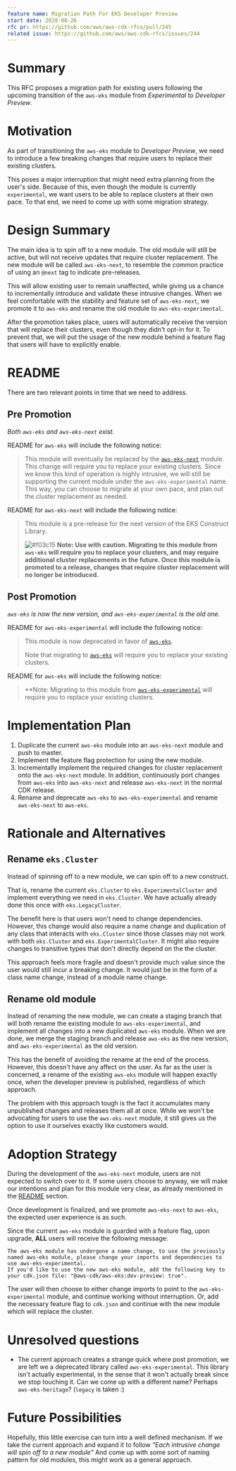 ```yaml
---
feature name: Migration Path For EKS Developer Preview
start date: 2020-08-26
rfc pr: https://github.com/aws/aws-cdk-rfcs/pull/245
related issue: https://github.com/aws/aws-cdk-rfcs/issues/244
---
```


# Summary

This RFC proposes a migration path for existing users following the upcoming transition of the `aws-eks` module
from *Experimental* to *Developer Preview*.

# Motivation

As part of transitioning the `aws-eks` module to *Developer Preview*, we need to introduce a few breaking changes that require
users to replace their existing clusters.

This poses a major interruption that might need extra planning from the user's side. Because of this, even though the module is
currently `experimental`, we want users to be able to replace clusters at their own pace. To that end, we need to come up
with some migration strategy.

# Design Summary

The main idea is to spin off to a new module. The old module will still be active, but will not receive updates that
require cluster replacement. The new module will be called `aws-eks-next`, to resemble the common practice of
using an `@next` tag to indicate pre-releases.

This will allow existing user to remain unaffected, while giving us a chance to incrementally introduce and validate these intrusive changes.
When we feel comfortable with the stability and feature set of `aws-eks-next`, we promote it to `aws-eks` and rename the
old module to `aws-eks-experimental`.

After the promotion takes place, users will automatically receive the version that will replace their clusters, even though
they didn't opt-in for it. To prevent that, we will put the usage of the new module behind a feature flag that users will
have to explicitly enable.

# README

There are two relevant points in time that we need to address.

## Pre Promotion

*Both `aws-eks` and `aws-eks-next` exist.*

README for `aws-eks` will include the following notice:

> This module will eventually be replaced by the [`aws-eks-next`](https://github.com/aws/aws-cdk/tree/master/packages/%40aws-cdk/aws-eks-next) module.
> This change will require you to replace your existing clusters.
> Since we know this kind of operation is highly intrusive, we will still be supporting the current module under the `aws-eks-experimental` name.
> This way, you can choose to migrate at your own pace, and plan out the cluster replacement as needed.

README for `aws-eks-next` will include the following notice:

> This module is a pre-release for the next version of the EKS Construct Library.
>
> ![#f03c15](https://via.placeholder.com/15/f03c15/000000?text=+) **Note: Use with caution.
> Migrating to this module from `aws-eks` will require you to replace your clusters, and may require additional
> cluster replacements in the future. Once this module is promoted to a release, changes that require cluster replacement will no longer be introduced.**

## Post Promotion

*`aws-eks` is now the new version, and `aws-eks-experimental` is the old one.*

README for `aws-eks-experimental` will include the following notice:

> This module is now deprecated in favor of [`aws-eks`](https://github.com/aws/aws-cdk/tree/master/packages/%40aws-cdk/aws-eks-next).
>
> Note that migrating to [`aws-eks`](https://github.com/aws/aws-cdk/tree/master/packages/%40aws-cdk/aws-eks-next) will
> require you to replace your existing clusters.

README for `aws-eks` will include the following notice:

> **Note: Migrating to this module from [`aws-eks-experimental`](https://github.com/aws/aws-cdk/tree/master/packages/%40aws-cdk/aws-eks-experimental)
> will require you to replace your existing clusters.

# Implementation Plan

1. Duplicate the current `aws-eks` module into an `aws-eks-next` module and push to master.
2. Implement the feature flag protection for using the new module.
3. Incrementally implement the required changes for cluster replacement onto the `aws-eks-next` module.
In addition, continuously port changes from `aws-eks` into `aws-eks-next` and release `aws-eks-next` in the normal CDK release.
4. Rename and deprecate `aws-eks` to `aws-eks-experimental` and rename `aws-eks-next` to `aws-eks`.

# Rationale and Alternatives

## Rename `eks.Cluster`

Instead of spinning off to a new module, we can spin off to a new construct.

That is, rename the current `eks.Cluster` to `eks.ExperimentalCluster` and implement everything we need in `eks.Cluster`.
We have actually already done this once with `eks.LegacyCluster`.

The benefit here is that users won't need to change dependencies. However, this change would also require a name change and
duplication of any class that interacts with `eks.Cluster` since those classes may not work with both `eks.Cluster` and `eks.ExperimentalCluster`.
It might also require changes to transitive types that don't directly depend on the the cluster.

This approach feels more fragile and doesn't provide much value since the user would still incur a breaking change.
It would just be in the form of a class name change, instead of a module name change.

## Rename old module

Instead of renaming the new module, we can create a staging branch that will both rename the existing module to `aws-eks-experimental`, and implement
all changes into a new duplicated `aws-eks` module. When we are done, we merge the staging branch and release `aws-eks`
as the new version, and `aws-eks-experimental` as the old version.

This has the benefit of avoiding the rename at the end of the process. However, this doesn't have any affect on the user.
As far as the user is concerned, a rename of the existing `aws-eks` module will happen exactly once, when the developer
preview is published, regardless of which approach.

The problem with this approach tough is the fact it accumulates many unpublished changes and releases them all at once.
While we won't be advocating for users to use the `aws-eks-next` module, it still gives us the option to use it ourselves exactly like customers would.

# Adoption Strategy

During the development of the `aws-eks-next` module, users are not expected to switch over to it. If some users choose to anyway,
we will make our intentions and plan for this module very clear, as already mentioned in the [README](#README) section.

Once development is finalized, and we promote `aws-eks-next` to `aws-eks`, the expected user experience is as such.

Since the current `aws-eks` module is guarded with a feature flag, upon upgrade, **ALL** users will receive the following message:

```console
The aws-eks module has undergone a name change, to use the previously named aws-eks module, please change your imports and dependencies to use aws-eks-experimental.
If you'd like to use the new aws-eks module, add the following key to your cdk.json file: "@aws-cdk/aws-eks:dev-preview: true".
```

The user will then choose to either change imports to point to the `aws-eks-experimental` module, and continue working without interruption.
Or, add the necessary feature flag to `cdk.json` and continue with the new module which will replace the cluster.

# Unresolved questions

- The current approach creates a strange quick where post promotion, we are left we a deprecated library called `aws-eks-experimental`.
This library isn't actually experimental, in the sense that it won't actually break since we stop touching it. Can we come up
with a different name? Perhaps `aws-eks-heritage`? (`legacy` is taken :\)

# Future Possibilities

Hopefully, this little exercise can turn into a well defined mechanism.
If we take the current approach and expand it to follow *"Each intrusive change will spin off to a new module"* And come up with
some sort of naming pattern for old modules, this might work as a general approach.
